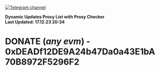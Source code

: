 [![Telegram channel](https://img.shields.io/endpoint?url=https://runkit.io/damiankrawczyk/telegram-badge/branches/master?url=https://t.me/n4z4v0d)](https://t.me/n4z4v0d) 

**Dynamic Updates Proxy List with Proxy Checker**  
**Last Updated: 17.12.23 20:34**

# DONATE (_any evm_) - 0xDEADf12DE9A24b47Da0a43E1bA70B8972F5296F2
